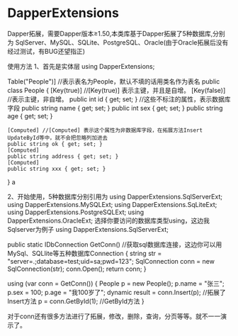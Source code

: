 # DapperExtensions
Dapper拓展，需要Dapper版本≥1.50,本类库基于Dapper拓展了5种数据库,分别为
SqlServer、MySQL、SQLite、PostgreSQL、Oracle(由于Oracle拓展后没有经过测试，有BUG还望指正)

使用方法
1、首先是实体层
using DapperExtensions;

Table("People")]  //表示表名为People，默认不填的话用类名作为表名
public class People
{
    [Key(true)]  //[Key(true)] 表示主键，并且是自增。 [Key(false)] //表示主键，非自增。
    public int id { get; set; } //这些不标注的属性，表示数据库字段
    public string name { get; set; }
    public int sex { get; set; }
    public string age { get; set; }
    
    [Computed] //[Computed] 表示这个属性为非数据库字段，在拓展方法Insert UpdateById等中，就不会把忽略列加进去
    public string ok { get; set; }
    [Computed]
    public string address { get; set; }
    [Computed]
    public string xxx { get; set; }
}
a

2、开始使用，5种数据库分别引用为
using DapperExtensions.SqlServerExt;
using DapperExtensions.MySQLExt;
using DapperExtensions.SqLiteExt;
using DapperExtensions.PostgreSQLExt;
using DapperExtensions.OracleExt;
选择你要访问的数据库类型using，这边我Sqlserver为例子
using DapperExtensions.SqlServerExt;

public static IDbConnection GetConn() //获取sql数据库连接，这边你可以用MySql、SQLlite等五种数据库Connection
{
    string str = "server=.;database=test;uid=sa;pwd=123";
    SqlConnection conn = new SqlConnection(str);
    conn.Open();
    return conn;
}

using (var conn = GetConn()) 
{
    People p = new People();
    p.name = "张三";
    p.sex = 100;
    p.age = "我100岁了";
    dynamic result = conn.Insert(p); //拓展了Insert方法
    p = conn.GetById<People>(1);  //GetById方法
}

对于conn还有很多方法进行了拓展，修改，删除，查询，分页等等。就不一一演示了。
